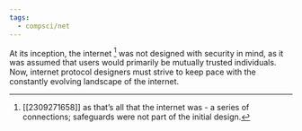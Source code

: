 ```yaml
---
tags:
  - compsci/net
---
```

At its inception, the internet [^1] was not designed with security in mind, as it was assumed that users would primarily be mutually trusted individuals. Now, internet protocol designers must strive to keep pace with the constantly evolving landscape of the internet.

[^1]: [[2309271658]] as that’s all that the internet was - a series of connections; safeguards were not part of the initial design.